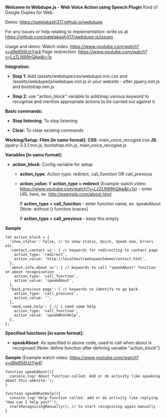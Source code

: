 **Welcome to Webdupe.js - Web Voice Action using Speech Plugin**
Kind of Google Duplex for Web

Demo: https://patelakash317.github.io/webdupe

For any issues or help relating to implementation: write us at https://github.com/patelakash317/webdupe.js/issues

Usage and demo:
 Watch video: https://www.youtube.com/watch?v=d9e856UzYw4
 Page redirection: https://www.youtube.com/watch?v=LzZLN99hQAw&t=1s

**Integration:**
  - **Step 1**: Add /assets/webdupe/css/webdupe.min.css and /assets/webdupe/js/webdupe.min.js in your website - after jquery.min.js and bootstrap.min.js
  
  - **Step 2**: use "action_block" variable to add/map various keyword to recognise and mention appropriate actions to be carried out against it

**Basic commands:**
   - **Stop listening**: To stop listening

   - **Clear**: To clear existing commands


**Working/Setup**:
**Files [in same format]**:
**CSS**: main_voice_recogise.css
**JS**: jquery-3.3.1.min.js, bootstrap.min.js, main_voice_recogise.js



**Variables [in same format]:**
   - **action_block**: Config variable for setup
       - **action_type**: Action type: redirect, call_function OR call_previous

       - **action_value:** 
          If **action_type = redirect** (Example watch video: https://www.youtube.com/watch?v=LzZLN99hQAw&t=1s)
             - enter URL here, ex: http://example.com/about.html

          If **action_type = call_function**
             - enter function name, ex: speakAbout 
             [Note: without () function braces]

          If **action_type = call_previous**
             - keep this empty


**Sample**
```
let action_block = {
  'show_status': false, // to show status, Quick, Speak now, Errors etc.
  'contact,contact us': { // keywords for redirecting to contact page
    action_type: 'redirect',
    action_value: 'http://localhost/webspeechdemo/contact.html',
  },
  'about,info,about us': { // keywords to call "speakAbout" function on about recognisation
    action_type: 'call_function', 
    action_value: 'speakAbout',
  },
  'back,previous page': { // keywords to identify to go back
    action_type: 'call_previous',
    action_value: '',
  },
  'need,some,help': { // i need some help
    action_type: 'call_function',
    action_value: 'speakWhatHelp',
  },
};
```
      

**Specified functions [in same format]:**
   - **speakAbout**: As specified in above code, used to call when about is recognised 
        [Note: define function after defining variable "action_block"]

**Sample** (Example watch video: https://www.youtube.com/watch?v=d9e856UzYw4)
```
function speakAbout(){
  console.log('About function called. Add or do activity like speaking about this website.');
}
```

```
function speakWhatHelp(){
  console.log('Help function called. add or do activity like replying "How can I help you?"');
  startRecognizingManually(); // to start recognising again manually
}
```